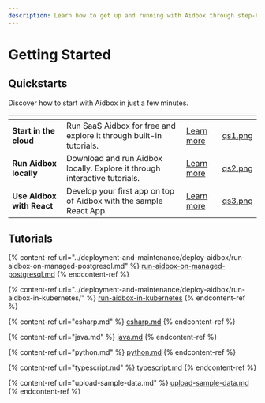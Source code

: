 ```yaml
---
description: Learn how to get up and running with Aidbox through step-by-step tutorials.
---
```


# Getting Started

## Quickstarts

Discover how to start with Aidbox in just a few minutes.

<table data-view="cards"><thead><tr><th></th><th></th><th></th><th data-hidden data-card-cover data-type="files"></th></tr></thead><tbody><tr><td><strong>Start in the cloud</strong></td><td>Run SaaS Aidbox for free and explore it through built-in tutorials.</td><td><a href="run-aidbox-in-sandbox.md">Learn more</a></td><td><a href="../.gitbook/assets/qs1.png">qs1.png</a></td></tr><tr><td><strong>Run Aidbox locally</strong></td><td>Download and run Aidbox locally. Explore it through interactive tutorials.</td><td><a href="run-aidbox-locally.md">Learn more</a></td><td><a href="../.gitbook/assets/qs2.png">qs2.png</a></td></tr><tr><td><strong>Use Aidbox with React</strong></td><td>Develop your first app on top of Aidbox with the sample React App.</td><td><a href="developer-experience/use-aidbox-with-react.md">Learn more</a></td><td><a href="../.gitbook/assets/qs3.png">qs3.png</a></td></tr></tbody></table>

## Tutorials

{% content-ref url="../deployment-and-maintenance/deploy-aidbox/run-aidbox-on-managed-postgresql.md" %}
[run-aidbox-on-managed-postgresql.md](../deployment-and-maintenance/deploy-aidbox/run-aidbox-on-managed-postgresql.md)
{% endcontent-ref %}

{% content-ref url="../deployment-and-maintenance/deploy-aidbox/run-aidbox-in-kubernetes/" %}
[run-aidbox-in-kubernetes](../deployment-and-maintenance/deploy-aidbox/run-aidbox-in-kubernetes/)
{% endcontent-ref %}

{% content-ref url="csharp.md" %}
[csharp.md](csharp.md)
{% endcontent-ref %}

{% content-ref url="java.md" %}
[java.md](java.md)
{% endcontent-ref %}

{% content-ref url="python.md" %}
[python.md](python.md)
{% endcontent-ref %}

{% content-ref url="typescript.md" %}
[typescript.md](typescript.md)
{% endcontent-ref %}

{% content-ref url="upload-sample-data.md" %}
[upload-sample-data.md](upload-sample-data.md)
{% endcontent-ref %}
